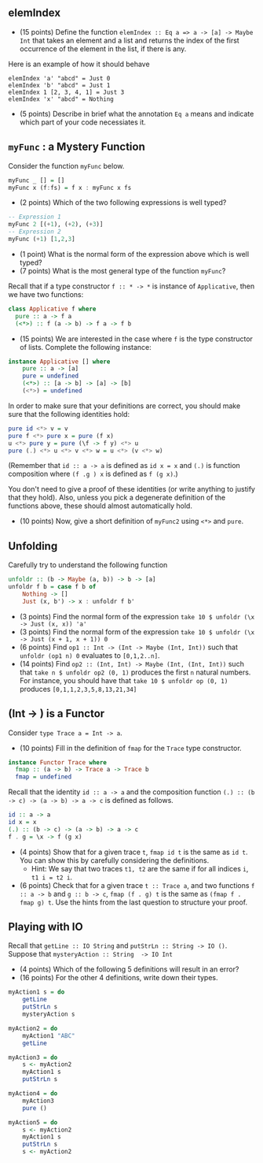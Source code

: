 ## elemIndex

* (15 points) Define the function `elemIndex :: Eq a => a -> [a] -> Maybe Int` that takes an element and a list and returns the index of the first occurrence of the element in the list, if there is any. 

Here is an example of how it should behave

```
elemIndex 'a' "abcd" = Just 0
elemIndex 'b' "abcd" = Just 1
elemIndex 1 [2, 3, 4, 1] = Just 3
elemIndex 'x' "abcd" = Nothing
```

* (5 points) Describe in brief what the annotation `Eq a` means and indicate which part of your code necessiates it.

## `myFunc` : a Mystery Function

Consider the function `myFunc` below.

```haskell
myFunc _ [] = []
myFunc x (f:fs) = f x : myFunc x fs
```

* (2 points) Which of the two following expressions is well typed?

```haskell
-- Expression 1
myFunc 2 [(+1), (+2), (+3)]
-- Expression 2
myFunc (+1) [1,2,3]
```

* (1 point) What is the normal form of the expression above which is well typed?
* (7 points) What is the most general type of the function `myFunc`?

Recall that if a type constructor `f :: * -> *` is instance of `Applicative`, then we have two functions:

```haskell
class Applicative f where
  pure :: a -> f a
  (<*>) :: f (a -> b) -> f a -> f b
```

* (15 points) We are interested in the case where `f` is the type constructor of lists. Complete the following instance:

```haskell
instance Applicative [] where
    pure :: a -> [a]
    pure = undefined
    (<*>) :: [a -> b] -> [a] -> [b]
    (<*>) = undefined
```

In order to make sure that your definitions are correct, you should make sure that the following identities hold:

```haskell
pure id <*> v = v    
pure f <*> pure x = pure (f x) 
u <*> pure y = pure (\f -> f y) <*> u
pure (.) <*> u <*> v <*> w = u <*> (v <*> w)
```

(Remember that `id :: a -> a` is defined as `id x = x` and `(.)` is function composition where `(f .g ) x` is defined as `f (g x)`.)

You don't need to give a proof of these identities (or write anything to justify that they hold). Also, unless you pick a degenerate definition of the functions above, these should almost automatically hold.

* (10 points) Now, give a short definition of `myFunc2` using `<*>` and `pure`.

## Unfolding

Carefully try to understand the following function

```haskell
unfoldr :: (b -> Maybe (a, b)) -> b -> [a]
unfoldr f b = case f b of
    Nothing -> []
    Just (x, b') -> x : unfoldr f b'
```

* (3 points) Find the normal form of the expression `take 10 $ unfoldr (\x -> Just (x, x)) 'a'`
* (3 points) Find the normal form of the expression `take 10 $ unfoldr (\x -> Just (x + 1, x + 1)) 0`
* (6 points) Find `op1 :: Int -> (Int -> Maybe (Int, Int))` such that `unfoldr (op1 n) 0` evaluates to `[0,1,2..n]`.
* (14 points) Find `op2 :: (Int, Int) -> Maybe (Int, (Int, Int))` such that `take n $ unfoldr op2 (0, 1)` produces the first `n` natural numbers. For instance, you should have that `take 10 $ unfoldr op (0, 1)` produces `[0,1,1,2,3,5,8,13,21,34]`


## (Int -> ) is a Functor

Consider `type Trace a = Int -> a`.

* (10 points) Fill in the definition of `fmap` for the `Trace` type constructor.

```haskell
instance Functor Trace where
  fmap :: (a -> b) -> Trace a -> Trace b
  fmap = undefined
```

Recall that the identity `id :: a -> a` and the composition function `(.) :: (b -> c) -> (a -> b) -> a -> c` is defined as follows.

```haskell
id :: a -> a
id x = x
(.) :: (b -> c) -> (a -> b) -> a -> c
f . g = \x -> f (g x)
```

* (4 points) Show that for a given trace `t`, `fmap id t` is the same as `id t`. You can show this by carefully considering the definitions.
    * Hint: We say that two traces `t1, t2` are the same if for all indices `i`, `t1 i = t2 i`.
* (6 points) Check that for a given trace `t :: Trace a`, and two functions `f :: a -> b` and `g :: b -> c`, `fmap (f . g) t` is the same as `(fmap f . fmap g) t`. Use the hints from the last question to structure your proof.

## Playing with IO

Recall that `getLine :: IO String` and `putStrLn :: String -> IO ()`. Suppose that `mysteryAction :: String  -> IO Int`

* (4 points) Which of the following 5 definitions will result in an error?
* (16 points) For the other 4 definitions, write down their types.

```haskell
myAction1 s = do
    getLine
    putStrLn s
    mysteryAction s

myAction2 = do
    myAction1 "ABC"
    getLine

myAction3 = do
    s <- myAction2
    myAction1 s
    putStrLn s

myAction4 = do
    myAction3
    pure ()

myAction5 = do
    s <- myAction2
    myAction1 s
    putStrLn s
    s <- myAction2
```
